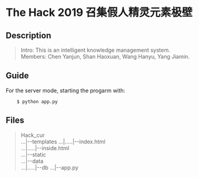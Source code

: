 # The Hack 2019 召集假人精灵元素极壁

## Description
>Intro: This is an intelligent knowledge management system.  
>Members: Chen Yanjun, Shan Haoxuan, Wang Hanyu, Yang Jiamin. 

## Guide
For the server mode, starting the progarm with:
```
    $ python app.py
```

## Files
>Hack_cur  
>...|--templates
>...|.....|--index.html  
>...|.....|--inside.html    
>...|--static  
>...|--data  
>...|.....|--db
>...|--app.py

